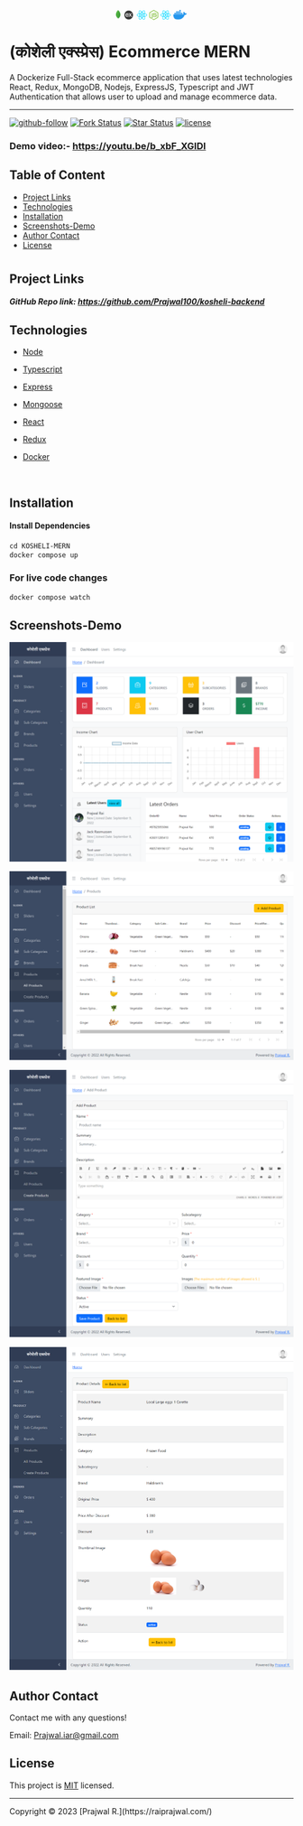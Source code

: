 <p align="center"><img src="screenshots/mongodb.png" height="18px" style="vertical-align:sub">  <img src="screenshots/express.png" height="18px" style="vertical-align:sub">  <img src="screenshots/react.png" height="18px" style="vertical-align:sub">  <img src="screenshots/nodejs.png" height="18px" style="vertical-align:sub">  <img src="screenshots/react.png" height="18px" style="vertical-align:sub">  <img src="screenshots/docker.png" height="18px" style="vertical-align:sub"></p>


# (कोशेली एक्स्प्रेस) Ecommerce MERN 
 A Dockerize Full-Stack ecommerce application that uses latest technologies React, Redux, MongoDB, Nodejs, ExpressJS, Typescript and JWT Authentication that allows user to upload and manage ecommerce data.
 


<hr>

  [![github-follow](https://img.shields.io/github/followers/Prajwal100?label=Follow&logoColor=purple&style=social)](https://github.com/Prajwal100)
  [![Fork Status](https://img.shields.io/github/forks/Prajwal100/laracom.svg)](https://github.com/Prajwal100/KOSHELI-MERN)
  [![Star Status](https://img.shields.io/github/stars/Prajwal100/laracom.svg)](https://github.com/Prajwal100/KOSHELI-MERN)
  [![license](https://img.shields.io/badge/License-MIT-brightgreen.svg)](https://choosealicense.com/licenses/mit/)
    
  ### Demo video:- https://youtu.be/b_xbF_XGIDI

  ## Table of Content
  * [ Project Links ](#Project-Links)
  * [ Technologies ](#Technologies)
  * [ Installation ](#Installation)
  * [ Screenshots-Demo ](#Screenshots-Demo)
  * [ Author Contact ](#Author-Contact)
  * [ License ](#License)
  #

  ##  Project Links
  
  ##### GitHub Repo link: https://github.com/Prajwal100/kosheli-backend

  ## Technologies 
  
-  [Node](https://nodejs.org/en/)

- [Typescript](https://www.typescriptlang.org/)

- [Express](https://expressjs.com/)

- [Mongoose](https://mongoosejs.com/)

- [React](https://reactjs.org/)

- [Redux](https://redux.js.org/)

- [Docker](https://www.docker.com/)
<br>
  
  ## Installation
 

#### Install Dependencies

```
cd KOSHELI-MERN
docker compose up
```
### For live code changes
```
docker compose watch
```
  ## Screenshots-Demo
  <kbd>![screenshot-demo1](./screenshots/dashboard.png)</kbd><br>
  
  <kbd>![screenshot-demo2](./screenshots/products.png)</kbd><br>
  
 <kbd>![screenshot-demo2](./screenshots/add-product.png)</kbd><br>
 
 <kbd>![screenshot-demo2](./screenshots/product.png)</kbd><br>

  
  ## Author Contact
  Contact me with any questions!<br>

  Email: Prajwal.iar@gmail.com

  ## License
  This project is [MIT](https://choosealicense.com/licenses/mit/) licensed.<br />
<hr>
  Copyright © 2023 [Prajwal R.](https://raiprajwal.com/)

